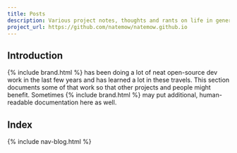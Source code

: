 ```yaml
---
title: Posts
description: Various project notes, thoughts and rants on life in general.
project_url: https://github.com/natemow/natemow.github.io
---
```


## Introduction

{% include brand.html %} has been doing a lot of neat open-source dev work in the last few years and has learned a lot in these travels. This section documents some of that work so that other projects and people might benefit. Sometimes {% include brand.html %} may put additional, human-readable documentation here as well.

## Index

{% include nav-blog.html %}
